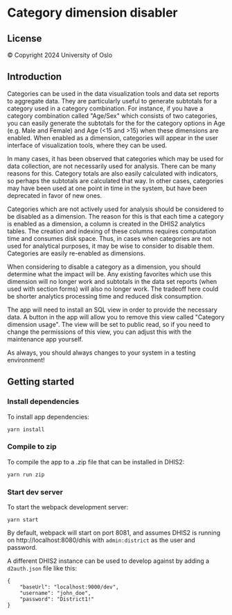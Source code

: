# Category dimension disabler

## License
© Copyright 2024 University of Oslo

## Introduction

 Categories can be used in the data visualization tools and data set reports to aggregate data. They are particularly useful to generate subtotals for a category used in a category combination. For instance, if you have a category combination called "Age/Sex" which consists of two categories, you can easily generate the subtotals for the for the category options in Age (e.g. Male and Female) and Age (&lt;15 and &gt;15) when 
 these dimensions are enabled. When enabled as a dimension, categories will appear in the user interface
 of visualization tools, where they can be used.

 In many cases, it has been observed that categories which may be used for data collection, are not
 necessarily used for analysis. There can be many reasons for this. Category totals are also easily
 calculated with indicators, so perhaps the subtotals are calculated that way. In other cases, categories
 may have been used at one point in time in the system, but have been deprecated in favor of new ones.

 Categories which are not actively used for analysis should be considered to be disabled as a dimension.
 The reason for this is that each time a category is enabled as a dimension, a column is created in the
 DHIS2 analytics tables. The creation and indexing of these columns requires computation time and consumes
 disk space. Thus, in cases when categories are not used for analytical purposes, it may be wise to 
 consider to disable them. Categories are easily re-enabled as dimensions.

 When considering to disable a category as a dimension, you should determine what the impact will be.  Any existing favorites which use this dimension will no longer work and subtotals in the data set reports (when used with section forms) will also no longer work. The tradeoff here could be shorter analytics processing time and reduced disk consumption. 

 The app will need to install an SQL view in order to provide the necessary data. A button in the app will allow you to remove this view called "Category dimension usage". The view will be set to public read, so if you need to change the permissions of this view, you can adjust this with the maintenance app yourself.

As always, you should always changes to your system in a testing environment!
## Getting started

### Install dependencies
To install app dependencies:

```
yarn install
```

### Compile to zip
To compile the app to a .zip file that can be installed in DHIS2:

```
yarn run zip
```

### Start dev server
To start the webpack development server:

```
yarn start
```

By default, webpack will start on port 8081, and assumes DHIS2 is running on 
http://localhost:8080/dhis with `admin:district` as the user and password.

A different DHIS2 instance can be used to develop against by adding a `d2auth.json` file like this:

```
{
    "baseUrl": "localhost:9000/dev",
    "username": "john_doe",
    "password": "District1!"
}
```
